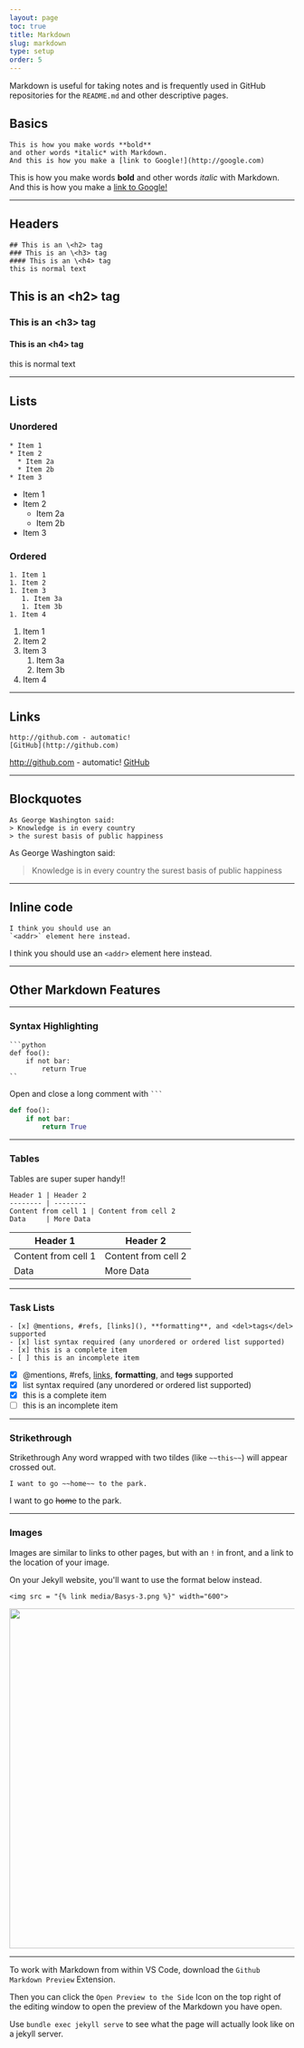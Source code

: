 ```yaml
---
layout: page
toc: true
title: Markdown
slug: markdown
type: setup
order: 5
---
```


Markdown is useful for taking notes and is frequently used in GitHub repositories for the `README.md` and other descriptive pages.

## Basics

```
This is how you make words **bold** 
and other words *italic* with Markdown. 
And this is how you make a [link to Google!](http://google.com)
```
This is how you make words **bold** 
and other words *italic* with Markdown. 
And this is how you make a [link to Google!](http://google.com)

***

## Headers
```
## This is an \<h2> tag
### This is an \<h3> tag
#### This is an \<h4> tag
this is normal text
```
## This is an \<h2> tag
### This is an \<h3> tag
#### This is an \<h4> tag
this is normal text

***

## Lists
### Unordered
```
* Item 1
* Item 2
  * Item 2a
  * Item 2b
* Item 3
```
* Item 1
* Item 2
  * Item 2a
  * Item 2b
* Item 3

### Ordered
```
1. Item 1
1. Item 2
1. Item 3
   1. Item 3a
   1. Item 3b
1. Item 4
```
1. Item 1
1. Item 2
1. Item 3
   1. Item 3a
   1. Item 3b
1. Item 4

***

## Links
```
http://github.com - automatic!
[GitHub](http://github.com)
```
http://github.com - automatic!
[GitHub](http://github.com)

***

## Blockquotes
```
As George Washington said:
> Knowledge is in every country
> the surest basis of public happiness
```
As George Washington said:
> Knowledge is in every country
> the surest basis of public happiness

***

## Inline code
```
I think you should use an
`<addr>` element here instead.
```
I think you should use an
`<addr>` element here instead.

***

## Other Markdown Features

***

### Syntax Highlighting

```
```python
def foo():
    if not bar:
        return True
``
```
Open and close a long comment with ` ``` `
```python
def foo():
    if not bar:
        return True
```

***

### Tables
Tables are super super handy!!
```
Header 1 | Header 2
-------- | --------
Content from cell 1 | Content from cell 2
Data     | More Data
```
Header 1 | Header 2
-------- | --------
Content from cell 1 | Content from cell 2
Data     | More Data

***

### Task Lists
```
- [x] @mentions, #refs, [links](), **formatting**, and <del>tags</del> supported
- [x] list syntax required (any unordered or ordered list supported)
- [x] this is a complete item
- [ ] this is an incomplete item
```
- [x] @mentions, #refs, [links](), **formatting**, and <del>tags</del> supported
- [x] list syntax required (any unordered or ordered list supported)
- [x] this is a complete item
- [ ] this is an incomplete item

***

### Strikethrough
Strikethrough
Any word wrapped with two tildes (like `~~this~~`) will appear crossed out.
```
I want to go ~~home~~ to the park.
```
I want to go ~~home~~ to the park.

***

### Images
Images are similar to links to other pages, but with an `!` in front, and a link to the location of your image.

On your Jekyll website, you'll want to use the format below instead.

```
<img src = "{% link media/Basys-3.png %}" width="600">
```
<img src = "{% link media/Basys-3.png %}" width="600">

***

To work with Markdown from within VS Code, download the `Github Markdown Preview` Extension. 

Then you can click the `Open Preview to the Side` Icon on the top right of the editing window to open the preview of the Markdown you have open.

Use `bundle exec jekyll serve` to see what the page will actually look like on a jekyll server. 

